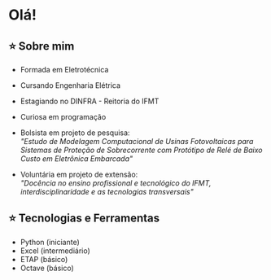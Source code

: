# Olá! 

##  ⭐ Sobre mim

- Formada em Eletrotécnica

- Cursando Engenharia Elétrica

- Estagiando no DINFRA - Reitoria do IFMT

- Curiosa em programação

- Bolsista em projeto de pesquisa:  
  *"Estudo de Modelagem Computacional de Usinas Fotovoltaicas para Sistemas de Proteção de Sobrecorrente com Protótipo de Relé de Baixo Custo em Eletrônica Embarcada"*
  
- Voluntária em projeto de extensão:  
  *"Docência no ensino profissional e tecnológico do IFMT, interdisciplinaridade e as tecnologias transversais"*

## ⭐ Tecnologias e Ferramentas

- Python (iniciante)
- Excel (intermediário)
- ETAP (básico)
- Octave (básico)

